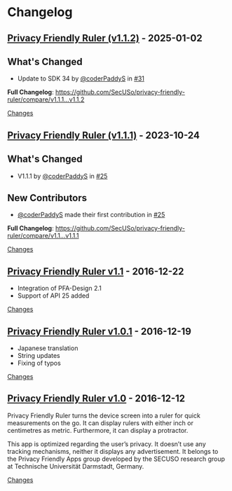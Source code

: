 # Changelog

<a id="v1.1.2"></a>
## [Privacy Friendly Ruler (v1.1.2)](https://github.com/SecUSo/privacy-friendly-ruler/releases/tag/v1.1.2) - 2025-01-02

## What's Changed
* Update to SDK 34 by [@coderPaddyS](https://github.com/coderPaddyS) in [#31](https://github.com/SecUSo/privacy-friendly-ruler/pull/31)


**Full Changelog**: https://github.com/SecUSo/privacy-friendly-ruler/compare/v1.1.1...v1.1.2

[Changes][v1.1.2]


<a id="v1.1.1"></a>
## [Privacy Friendly Ruler (v1.1.1)](https://github.com/SecUSo/privacy-friendly-ruler/releases/tag/v1.1.1) - 2023-10-24

## What's Changed
* V1.1.1 by [@coderPaddyS](https://github.com/coderPaddyS) in [#25](https://github.com/SecUSo/privacy-friendly-ruler/pull/25)

## New Contributors
* [@coderPaddyS](https://github.com/coderPaddyS) made their first contribution in [#25](https://github.com/SecUSo/privacy-friendly-ruler/pull/25)

**Full Changelog**: https://github.com/SecUSo/privacy-friendly-ruler/compare/v1.1...v1.1.1

[Changes][v1.1.1]


<a id="v1.1"></a>
## [Privacy Friendly Ruler v1.1](https://github.com/SecUSo/privacy-friendly-ruler/releases/tag/v1.1) - 2016-12-22

- Integration of PFA-Design 2.1
- Support of API 25 added


[Changes][v1.1]


<a id="v1.0.1"></a>
## [Privacy Friendly Ruler v1.0.1](https://github.com/SecUSo/privacy-friendly-ruler/releases/tag/v1.0.1) - 2016-12-19

- Japanese translation
- String updates
- Fixing of typos


[Changes][v1.0.1]


<a id="v1.0"></a>
## [Privacy Friendly Ruler v1.0](https://github.com/SecUSo/privacy-friendly-ruler/releases/tag/v1.0) - 2016-12-12

Privacy Friendly Ruler turns the device screen into a ruler for quick measurements on the go. It can display rulers with either inch or centimetres as metric. Furthermore, it can display a protractor.

This app is optimized regarding the user’s privacy. It doesn’t use any tracking mechanisms, neither it displays any advertisement. It belongs to the Privacy Friendly Apps group developed by the SECUSO research group at Technische Universität Darmstadt, Germany.


[Changes][v1.0]


[v1.1.2]: https://github.com/SecUSo/privacy-friendly-ruler/compare/v1.1.1...v1.1.2
[v1.1.1]: https://github.com/SecUSo/privacy-friendly-ruler/compare/v1.1...v1.1.1
[v1.1]: https://github.com/SecUSo/privacy-friendly-ruler/compare/v1.0.1...v1.1
[v1.0.1]: https://github.com/SecUSo/privacy-friendly-ruler/compare/v1.0...v1.0.1
[v1.0]: https://github.com/SecUSo/privacy-friendly-ruler/tree/v1.0

<!-- Generated by https://github.com/rhysd/changelog-from-release v3.8.1 -->
